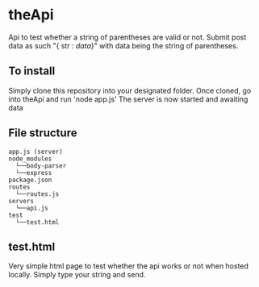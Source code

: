 # theApi
Api to test whether a string of parentheses are valid or not.
Submit post data as such "{ str : *data*}" with data being the string of parentheses.

## To install ##
Simply clone this repository into your designated folder.
Once cloned, go into theApi and run 'node app.js'
The server is now started and awaiting data

## File structure ##
```
app.js (server)
node_modules
  └──body-parser
  └──express
package.json
routes
  └──routes.js
servers
  └──api.js
test
  └──test.html
```

## test.html ##

Very simple html page to test whether the api works or not when hosted locally. Simply type your string and send.

